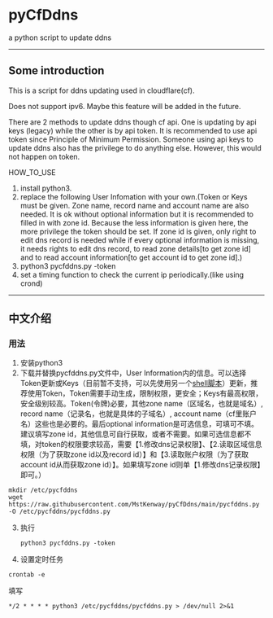# pyCfDdns
a python script to update ddns

---
## Some introduction
This is a script for ddns updating used in cloudflare(cf).  

Does not support ipv6. Maybe this feature will be added in the future.  

There are 2 methods to update ddns though cf api. One is updating by api keys (legacy) while the other is by api token.
It is recommended to use api token since Principle of Minimum Permission. Someone using api keys to update ddns also
has the privilege to do anything else. However, this would not happen on token.

HOW_TO_USE  
1. install python3.
2. replace the following User Infomation with your own.(Token or Keys must be given. Zone name, record name and account
name are also needed. It is ok without optional information but it is recommended to filled in with zone id. Because the
less information is given here, the more privilege the token should be set. If zone id is given, only right to edit dns
record is needed while if every optional information is missing, it needs rights to edit dns record, to read zone
details[to get zone id] and to read account information[to get account id to get zone id].)
3. python3 pycfddns.py -token
4. set a timing function to check the current ip periodically.(like using crond)

---

## 中文介绍
### 用法
1. 安装python3
2. 下载并替换pycfddns.py文件中，User Information内的信息。可以选择Token更新或Keys（目前暂不支持，可以先使用另一个[shell脚本](https://github.com/MstKenway/cf-ddns)）更新，推荐使用Token，Token需要手动生成，限制权限，更安全；Keys有最高权限，安全级别较高。Token(令牌)必要，其他zone name（区域名，也就是域名）, record name（记录名，也就是具体的子域名）, account name（cf里账户名）这些也是必要的。最后optional information是可选信息，可填可不填。建议填写zone id，其他信息可自行获取，或者不需要。如果可选信息都不填，对token的权限要求较高，需要【1.修改dns记录权限】、【2.读取区域信息权限（为了获取zone id以及record id）】和【3.读取账户权限（为了获取account id从而获取zone id）】。如果填写zone id则单【1.修改dns记录权限】即可。）
  ```shell
  mkdir /etc/pycfddns
  wget https://raw.githubusercontent.com/MstKenway/pyCfDdns/main/pycfddns.py -O /etc/pycfddns/pycfddns.py
  
  ```
3. 执行
   ```shell
   python3 pycfddns.py -token
   ```
4. 设置定时任务
  ```shell
  crontab -e
  ```
  填写
  ```shell
  */2 * * * * python3 /etc/pycfddns/pycfddns.py > /dev/null 2>&1
  ```
